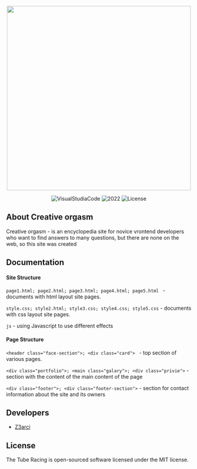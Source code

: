 <p align="center">
      <img src="https://i.ibb.co/sjs3jTx/photo-2023-10-13-17-51-26.jpg" width="500">
</p>

<p align="center">
   <img src="" alt="VisualStudiaCode">
   <img src="" alt="2022">
   <img src="" alt="License">
</p>

## About Creative orgasm

Creative orgasm -  is an encyclopedia site for novice vrontend developers who want to find answers to many questions, but there are none on the web, so this site was created

## Documentation

#### Site Structure

`page1.html; page2.html; page3.html; page4.html; page5.html ` - documents with html layout site pages.

`style.css; style2.html; style3.css; style4.css; style5.css` - documents with css layout site pages.

`js` - using Javascript to use different effects

#### Page Structure

`<header class="face-section">; <div class="card"> ` - top section of various pages.

`<div class="portfolio">; <main class="galary">; <div class="privie">` - section with the content of the main content of the page

`<div class="footer">; <div class="footer-section">` - section for contact information about the site and its owners

## Developers

- [Z3arci](https://github.com/Z3arci)

## License

The Tube Racing is open-sourced software licensed under the MIT license.
